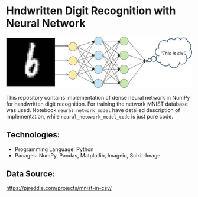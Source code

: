 # Hndwritten Digit Recognition with Neural Network

<img src='drawings/title.jpg'></img>

This repository contains implementation of dense neural network in NumPy for handwritten digit recognition. For training the network MNIST database was used. Notebook ```neural_network_model``` have detailed description of implementation, while ```neural_netowork_model_code``` is just pure code. 

## Technologies:
* Programming Language: Python
* Pacages: NumPy, Pandas, Matplotlib, Imageio, Scikit-Image

## Data Source:
https://pjreddie.com/projects/mnist-in-csv/
